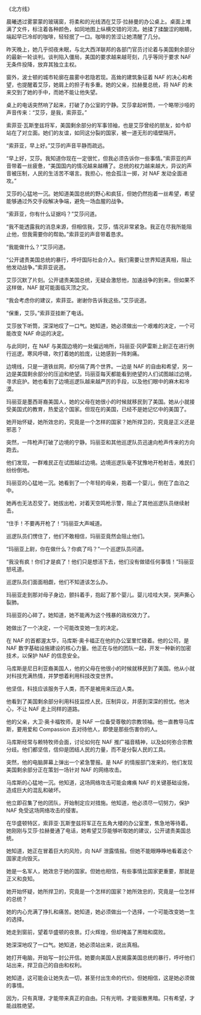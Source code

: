 《北方线》

晨曦透过雾蒙蒙的玻璃窗，将柔和的光线洒在艾莎·拉赫曼的办公桌上。桌面上堆满了文件，标注着各种颜色，如同地图上纵横交错的河流。她揉了揉酸涩的眼睛，端起早已冷却的咖啡，轻轻抿了一口。咖啡的苦涩让她清醒了几分。

昨天晚上，她几乎彻夜未眠，与北大西洋联邦的各部门官员讨论着与美国剩余部分的最新一轮谈判。谈判陷入僵局，美国的要求越来越苛刻，几乎等同于要求 NAF 无条件投降，放弃其独立主权。

窗外，波士顿的城市轮廓在晨雾中若隐若现。高耸的建筑象征着 NAF 的决心和希望，也提醒着艾莎，她肩上的担子有多重。她的父亲，拉赫曼总统，将 NAF 的未来交到了她的手中，而她不能让他失望。

桌上的电话突然响了起来，打破了办公室的宁静。艾莎拿起听筒，一个略带沙哑的声音传来：“艾莎，是我，索菲亚。”

索菲亚·瓦斯奎兹将军，美国剩余部分的军事领袖，也是艾莎曾经的朋友，如今却站在了对立面。她们的友谊，如同这分裂的国家，被一道无形的墙壁隔开。

“索菲亚，早上好。”艾莎的声音平静而疏远。

“早上好，艾莎。我知道你现在一定很忙，但我必须告诉你一些事情。”索菲亚的声音带着一丝疲惫，“美国国内的情况越来越糟了。总统的权力越来越大，异议的声音被压制，人民的生活苦不堪言。我担心，他会孤注一掷，对 NAF 发动全面进攻。”

艾莎的心猛地一沉。她知道美国总统的野心和疯狂，但她仍然抱着一丝希望，希望能够通过外交手段解决争端，避免一场血腥的战争。

“索菲亚，你有什么证据吗？”艾莎问道。

“我不能透露我的消息来源，但相信我，艾莎，情况非常紧急。我正在尽我所能阻止他，但我需要你的帮助。”索菲亚的声音带着恳求。

“我能做什么？”艾莎问道。

“公开谴责美国总统的暴行，呼吁国际社会介入。我们需要让世界知道真相，阻止他发动战争。”索菲亚说道。

艾莎沉默了片刻。公开谴责美国总统，无疑会激怒他，加速战争的到来。但如果不这样做，NAF 就可能面临灭顶之灾。

“我会考虑你的建议，索菲亚。谢谢你告诉我这些。”艾莎说道。

“保重，艾莎。”索菲亚挂断了电话。

艾莎放下听筒，深深地叹了一口气。她知道，她必须做出一个艰难的决定，一个可能改变 NAF 命运的决定。

与此同时，在 NAF 与美国边境的一处偏远哨所，玛丽亚·冈萨雷斯上尉正在进行例行巡逻。寒风呼啸，吹打着她的脸庞，让她感到一阵刺痛。

边境线，只是一道铁丝网，却分隔了两个世界。一边是 NAF 的自由和希望，另一边是美国剩余部分的压迫和绝望。玛丽亚每天都能看到绝望的人们试图越过边境，寻求庇护。她也看到了边境巡逻队越来越严厉的手段，以及他们眼中的麻木和冷漠。

玛丽亚是墨西哥裔美国人，她的父母在她很小的时候就移民到了美国。她从小就接受美国式的教育，热爱这个国家。但现在的美国，已经不是她记忆中的美国了。

她开始怀疑，她所效忠的，究竟是一个怎样的国家？她所捍卫的，究竟是正义还是邪恶？

突然，一阵枪声打破了边境的宁静。玛丽亚和其他巡逻队员迅速向枪声传来的方向跑去。

他们发现，一群难民正在试图越过边境。边境巡逻队毫不犹豫地开枪射击，难民们纷纷倒地。

玛丽亚的心猛地一沉。她看到了一个年轻的母亲，抱着一个婴儿，倒在了血泊之中。

她再也无法忍受了。她拔出枪，对着天空鸣枪示警，阻止了其他巡逻队员继续射击。

“住手！不要再开枪了！”玛丽亚大声喊道。

巡逻队员们愣住了，他们不敢相信，玛丽亚竟然会阻止他们。

“玛丽亚上尉，你在做什么？你疯了吗？”一个巡逻队员问道。

“我没有疯！你们才是疯了！他们只是想活下去，他们没有做错任何事情！”玛丽亚怒吼道。

巡逻队员们面面相觑，他们不知道该怎么办。

玛丽亚走到那对母子身边，颤抖着手，抱起了那个婴儿。婴儿哇哇大哭，哭声撕心裂肺。

玛丽亚的心碎了。她知道，她不能再为这个残暴的政权效力了。

她做出了一个决定，一个可能改变她一生的决定。

在 NAF 的首都渥太华，马库斯·奥卡福正在他的办公室里忙碌着。他的公司，是 NAF 数字基础设施建设的核心力量。他正在与他的团队一起，开发一种新的加密技术，以保护 NAF 的信息安全。

马库斯是尼日利亚裔美国人，他的父母在他很小的时候就移民到了美国。他从小就对科技充满热情，并梦想着利用科技改变世界。

他坚信，科技应该服务于人类，而不是被用来压迫人类。

他看到了美国剩余部分利用科技监控人民，压制异议，并感到深深的担忧。他决心，不让 NAF 走上同样的道路。

他的父亲，大卫·奥卡福牧师，是 NAF 一位备受尊敬的宗教领袖。他一直教导马库斯，要用爱和 Compassion 去对待他人，即使是那些伤害你的人。

马库斯经常与赖特牧师会面，讨论如何在 NAF 推广福音精神，以及如何弥合宗教分歧。他们都坚信，信仰是团结人民的力量，而不是分裂人民的工具。

突然，他的电脑屏幕上弹出一个紧急警报。是 NAF 的情报部门发来的，他们发现美国剩余部分正在策划一场针对 NAF 的网络攻击。

马库斯的心猛地一沉。他知道，这场网络攻击可能会瘫痪 NAF 的关键基础设施，造成巨大的混乱和破坏。

他立即召集了他的团队，开始制定应对措施。他知道，他必须尽一切努力，保护 NAF 免受这场网络攻击的侵害。

在华盛顿特区，索菲亚·瓦斯奎兹将军正在五角大楼的办公室里，焦急地等待着。她刚刚与艾莎·拉赫曼通了电话，她希望艾莎能够听取她的建议，公开谴责美国总统。

她知道，她正在冒着巨大的风险，向 NAF 泄露情报。但她不能眼睁睁地看着这个国家走向毁灭。

她是一名军人，她效忠于她的国家。但她也相信，有些事情比国家更重要，那就是正义和良知。

她开始怀疑，她所捍卫的，究竟是一个怎样的国家？她所效忠的，究竟是一位怎样的总统？

她的内心充满了挣扎和痛苦。她知道，她必须做出一个选择，一个可能改变她一生的选择。

她走到窗前，望着华盛顿的夜景。灯火辉煌，但却掩盖了黑暗和腐败。

她深深地叹了一口气。她知道，她必须站出来，说出真相。

她打开电脑，开始写一封公开信。她要向美国人民揭露美国总统的暴行，呼吁他们站出来，捍卫自己的自由和权利。

她知道，这可能会让她失去一切，甚至付出生命的代价。但她相信，这是她必须做的事情。

因为，只有真理，才能带来真正的自由。只有光明，才能驱散黑暗。只有希望，才能战胜绝望。